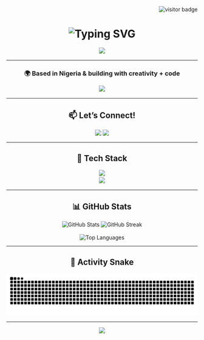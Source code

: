 <!-- VISITOR BADGE -->
<p align="right">
  <img src="https://visitor-badge.laobi.icu/badge?page_id=bos-code.bos-code" alt="visitor badge"/>
</p>

<!-- HEADER -->
<h1 align="center">
  <img src="https://readme-typing-svg.herokuapp.com?font=Fira+Code&size=32&duration=4000&pause=1000&center=true&vCenter=true&multiline=true&width=600&height=100&lines=Hey+there+%F0%9F%91%8B+I'm+Chidera+Okonkwo!;Frontend+Dev+%7C+React+Fan+%7C+Design+Lover" alt="Typing SVG" />
</h1>

<p align="center">
  <img src="https://img.shields.io/badge/Made_with❤️_by-Chidera-orange?style=flat-square" />
</p>

---

<!-- SHORT BIO -->
<h3 align="center">🌍 Based in Nigeria & building with creativity + code</h3>

<div align="center">
  <img src="https://readme-typing-svg.herokuapp.com?font=Fira+Code&size=18&pause=1000&color=F97316&vCenter=true&center=true&width=400&lines=🌱+Learning+React%2C+TailwindCSS%2C+Firebase;⚡+Ask+me+about+CSS%2C+SASS%2C+JS;🔭+Currently+working+on+cool+JavaScript+projects;🎯+Goal%3A+Build+ultra-polished+UI/UX;🍥+Fun+fact%3A+Naruto+on+a+rainy+night+is+peak+vibes" />
</div>

---

<!-- CONNECT -->
<h2 align="center">📫 Let’s Connect!</h2>
<p align="center">
  <a href="mailto:chidera9713@gmail.com"><img src="https://img.shields.io/badge/Gmail-EA4335?style=for-the-badge&logo=gmail&logoColor=white" /></a>
  <a href="https://bos-code.github.io" target="_blank"><img src="https://img.shields.io/badge/Portfolio-0A192F?style=for-the-badge&logo=google-chrome&logoColor=00FFFF" /></a>
</p>

---

<!-- SKILLS -->
<h2 align="center">🚀 Tech Stack</h2>

<p align="center">
  <img src="https://skillicons.dev/icons?i=html,css,sass,tailwind,less,js,react,firebase,vite,python" />
  <br/>
  <img src="https://skillicons.dev/icons?i=figma,github,git,vscode,woodpress,vercel" />
</p>

---

<!-- STATS -->
<h2 align="center">📊 GitHub Stats</h2>

<p align="center">
  <img width="400" src="https://github-readme-stats.vercel.app/api?username=bos-code&show_icons=true&theme=tokyonight&border_radius=15" alt="GitHub Stats" />
  <img width="400" src="https://github-readme-streak-stats.herokuapp.com?user=bos-code&theme=tokyonight&border_radius=15" alt="GitHub Streak" />
  <br/><br/>
  <img width="400" src="https://github-readme-stats.vercel.app/api/top-langs/?username=bos-code&layout=compact&theme=tokyonight&border_radius=15&hide=html" alt="Top Languages" />
</p>

---

<!-- SNAKE CONTRIBUTIONS -->
<h2 align="center">🐍 Activity Snake</h2>

<p align="center">
  <img src="https://github.com/bos-code/bos-code/blob/output/github-contribution-grid-snake.svg" alt="Snake animation" />
</p>

---

<!-- MOTTO -->
<p align="center">
  <img src="https://readme-typing-svg.herokuapp.com?font=Fira+Code&size=22&pause=1000&color=10B981&vCenter=true&center=true&width=500&lines=“Do+mighty+things.”" />
</p>
